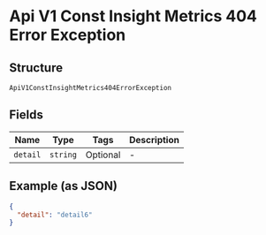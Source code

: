 
# Api V1 Const Insight Metrics 404 Error Exception

## Structure

`ApiV1ConstInsightMetrics404ErrorException`

## Fields

| Name | Type | Tags | Description |
|  --- | --- | --- | --- |
| `detail` | `string` | Optional | - |

## Example (as JSON)

```json
{
  "detail": "detail6"
}
```

